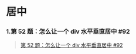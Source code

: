 # 居中

### 1.第 52 题：怎么让一个 div 水平垂直居中 #92

> [第 52 题：怎么让一个 div 水平垂直居中 #92](https://github.com/Advanced-Frontend/Daily-Interview-Question/issues/92)
